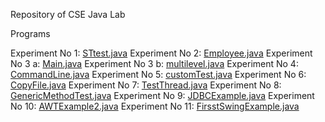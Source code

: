 Repository of CSE Java Lab

Programs

Experiment No 1: [STtest.java](https://github.com/neeradian/Java_Lab/blob/master/STtest.java)
Experiment No 2: [Employee.java](https://github.com/neeradian/Java_Lab/blob/master/Employee.java)
Experiment No 3 a: [Main.java](https://github.com/neeradian/Java_Lab/blob/master/Main.java)
Experiment No 3 b: [multilevel.java](https://github.com/neeradian/Java_Lab/blob/master/multilevel.java)
Experiment No 4: [CommandLine.java](https://github.com/neeradian/Java_Lab/blob/master/CommandLine.java)
Experiment No 5: [customTest.java](https://github.com/neeradian/Java_Lab/blob/master/customTest.java)
Experiment No 6: [CopyFile.java](https://github.com/neeradian/Java_Lab/blob/master/CopyFile.java)
Experiment No 7: [TestThread.java](https://github.com/neeradian/Java_Lab/blob/master/TestThread.java)
Experiment No 8: [GenericMethodTest.java](https://github.com/neeradian/Java_Lab/blob/master/GenericMethodTest.java)
Experiment No 9: [JDBCExample.java](https://github.com/neeradian/Java_Lab/blob/master/JDBCExample.java)
Experiment No 10: [AWTExample2.java](https://github.com/neeradian/Java_Lab/blob/master/AWTExample2.java)
Experiment No 11: [FirsstSwingExample.java](https://github.com/neeradian/Java_Lab/blob/master/FirstSwingExample.java)
